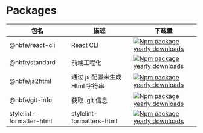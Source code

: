 # Packages

| 包名 | 描述 | 下载量 |
| --- | --- | --- |
| @nbfe/react-cli | React CLI | [![Npm package yearly downloads](https://badgen.net/npm/dy/@nbfe/react-cli)](https://npmjs.com/package/@nbfe/react-cli) |
| @nbfe/standard | 前端工程化 | [![Npm package yearly downloads](https://badgen.net/npm/dy/@nbfe/standard)](https://npmjs.com/package/@nbfe/standard) |
| @nbfe/js2html | 通过 js 配置来生成 Html 字符串 | [![Npm package yearly downloads](https://badgen.net/npm/dy/@nbfe/js2html)](https://npmjs.com/package/@nbfe/js2html) |
| @nbfe/git-info | 获取 .git 信息 | [![Npm package yearly downloads](https://badgen.net/npm/dy/@nbfe/git-info)](https://npmjs.com/package/@nbfe/git-info) |
| stylelint-formatter-html | stylelint-formatters-html | [![Npm package yearly downloads](https://badgen.net/npm/dy/stylelint-formatter-html)](https://npmjs.com/package/stylelint-formatter-html) |

